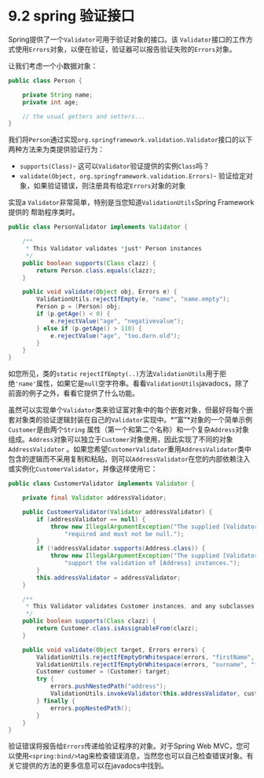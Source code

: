 # 9.2 spring 验证接口

Spring提供了一个`Validator`可用于验证对象的接口。该 `Validator`接口的工作方式使用`Errors`对象，以便在验证，验证器可以报告验证失败的`Errors`对象。

让我们考虑一个小数据对象：

```java
public class Person {

    private String name;
    private int age;

    // the usual getters and setters...
}
```

我们将`Person`通过实现`org.springframework.validation.Validator`接口的以下两种方法来为类提供验证行为：

- `supports(Class)`- 这可以`Validator`验证提供的实例`Class`吗？
- `validate(Object, org.springframework.validation.Errors)`- 验证给定对象，如果验证错误，则注册具有给定`Errors`对象的对象

实现a `Validator`非常简单，特别是当您知道`ValidationUtils`Spring Framework提供的 帮助程序类时。

```java
public class PersonValidator implements Validator {

    /**
     * This Validator validates *just* Person instances
     */
    public boolean supports(Class clazz) {
        return Person.class.equals(clazz);
    }

    public void validate(Object obj, Errors e) {
        ValidationUtils.rejectIfEmpty(e, "name", "name.empty");
        Person p = (Person) obj;
        if (p.getAge() < 0) {
            e.rejectValue("age", "negativevalue");
        } else if (p.getAge() > 110) {
            e.rejectValue("age", "too.darn.old");
        }
    }
}
```

如您所见，类的`static` `rejectIfEmpty(..)`方法`ValidationUtils`用于拒绝`'name'`属性，如果它是`null`空字符串。看看`ValidationUtils`javadocs，除了前面的例子之外，看看它提供了什么功能。

虽然可以实现单个`Validator`类来验证富对象中的每个嵌套对象，但最好将每个嵌套对象类的验证逻辑封装在自己的`Validator`实现中。*“富”*对象的一个简单示例`Customer`是由两个`String` 属性（第一个和第二个名称）和一个复杂`Address`对象组成。`Address`对象可以独立于`Customer`对象使用，因此实现了不同的对象`AddressValidator` 。如果您希望`CustomerValidator`重用`AddressValidator`类中包含的逻辑而不采用复制和粘贴，则可以`AddressValidator`在您的内部依赖注入或实例化`CustomerValidator`，并像这样使用它：

```java
public class CustomerValidator implements Validator {

    private final Validator addressValidator;

    public CustomerValidator(Validator addressValidator) {
        if (addressValidator == null) {
            throw new IllegalArgumentException("The supplied [Validator] is " +
                "required and must not be null.");
        }
        if (!addressValidator.supports(Address.class)) {
            throw new IllegalArgumentException("The supplied [Validator] must " +
                "support the validation of [Address] instances.");
        }
        this.addressValidator = addressValidator;
    }

    /**
     * This Validator validates Customer instances, and any subclasses of Customer too
     */
    public boolean supports(Class clazz) {
        return Customer.class.isAssignableFrom(clazz);
    }

    public void validate(Object target, Errors errors) {
        ValidationUtils.rejectIfEmptyOrWhitespace(errors, "firstName", "field.required");
        ValidationUtils.rejectIfEmptyOrWhitespace(errors, "surname", "field.required");
        Customer customer = (Customer) target;
        try {
            errors.pushNestedPath("address");
            ValidationUtils.invokeValidator(this.addressValidator, customer.getAddress(), errors);
        } finally {
            errors.popNestedPath();
        }
    }
}
```

验证错误将报告给`Errors`传递给验证程序的对象。对于Spring Web MVC，您可以使用`<spring:bind/>`tag来检查错误消息，当然您也可以自己检查错误对象。有关它提供的方法的更多信息可以在javadocs中找到。